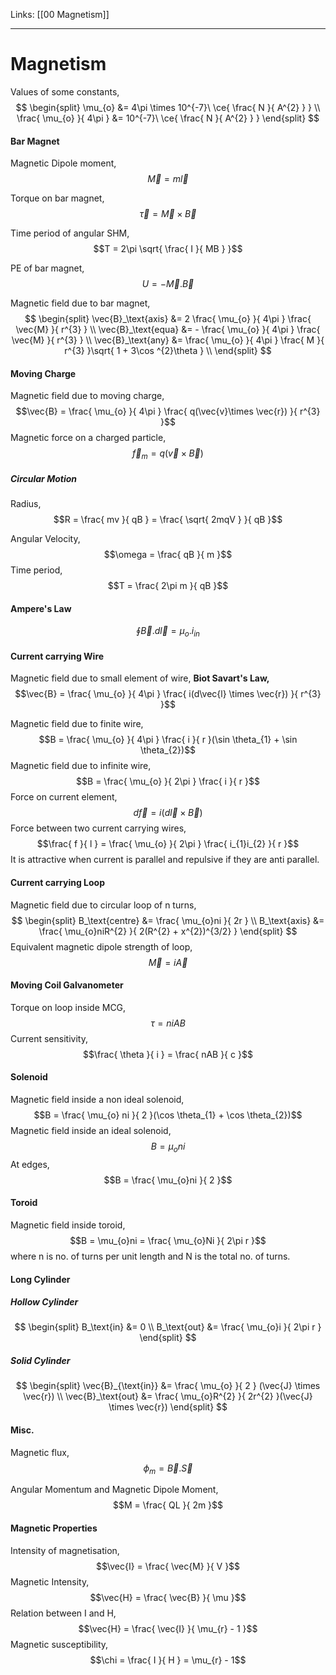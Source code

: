 Links: [[00 Magnetism]]
___
# Magnetism
Values of some constants,
$$
\begin{split}
\mu_{o} &= 4\pi \times 10^{-7}\ \ce{ \frac{ N }{ A^{2} } } \\
\frac{ \mu_{o} }{ 4\pi } &= 10^{-7}\ \ce{ \frac{ N }{ A^{2} } } 
\end{split}
$$

#### Bar Magnet
Magnetic Dipole moment,
$$\vec{M} = m\vec{l}$$

Torque on bar magnet,
$$\vec{\tau} = \vec{M} \times \vec{B}$$

Time period of angular SHM,
$$T = 2\pi \sqrt{ \frac{ I }{ MB } }$$

PE of bar magnet,
$$U = -\vec{M}.\vec{B}$$

Magnetic field due to bar magnet,
$$
\begin{split}
\vec{B}_\text{axis} &= 2 \frac{ \mu_{o} }{ 4\pi } \frac{ \vec{M} }{ r^{3} } \\
\vec{B}_\text{equa} &= - \frac{ \mu_{o} }{ 4\pi } \frac{ \vec{M} }{ r^{3} } \\
\vec{B}_\text{any} &= \frac{ \mu_{o} }{ 4\pi } \frac{ M }{ r^{3} }\sqrt{ 1 + 3\cos ^{2}\theta } \\
\end{split}
$$
#### Moving Charge
Magnetic field due to moving charge,
$$\vec{B} = \frac{ \mu_{o} }{ 4\pi } \frac{ q(\vec{v}\times \vec{r}) }{ r^{3} }$$
Magnetic force on a charged particle,
$$\vec{f}_{m} = q(\vec{v} \times \vec{B})$$

##### Circular Motion 
Radius,
$$R = \frac{ mv }{ qB } = \frac{ \sqrt{ 2mqV } }{ qB }$$

Angular Velocity,
$$\omega = \frac{ qB }{ m }$$
Time period,
$$T = \frac{ 2\pi m }{ qB }$$
#### Ampere's Law
$$\oint \vec{B}.d\vec{l} = \mu_{o}.i_{in}$$
#### Current carrying Wire
Magnetic field due to small element of wire, **Biot Savart's Law,**
$$\vec{B} = \frac{ \mu_{o} }{ 4\pi } \frac{ i(d\vec{l} \times \vec{r}) }{ r^{3} }$$

Magnetic field due to finite wire,
$$B = \frac{ \mu_{o} }{ 4\pi } \frac{ i }{ r }(\sin \theta_{1} + \sin \theta_{2})$$
Magnetic field due to infinite wire,
$$B = \frac{ \mu_{o} }{ 2\pi } \frac{ i }{ r }$$
Force on current element,
$$d\vec{f} = i(d\vec{l} \times \vec{B})$$
Force between two current carrying wires,
$$\frac{ f }{ l } = \frac{ \mu_{o} }{ 2\pi } \frac{ i_{1}i_{2} }{ r }$$
It is attractive when current is parallel and repulsive if they are anti parallel. 

#### Current carrying Loop
Magnetic field due to circular loop of n turns,
$$
\begin{split}
B_\text{centre} &= \frac{ \mu_{o}ni }{ 2r } \\
B_\text{axis} &= \frac{ \mu_{o}niR^{2} }{ 2(R^{2} + x^{2})^{3/2} }
\end{split}
$$
Equivalent magnetic dipole strength of loop,
$$\vec{M} = i\vec{A}$$

#### Moving Coil Galvanometer 
Torque on loop inside MCG,
$$\tau = niAB$$
Current sensitivity,
$$\frac{ \theta }{ i } = \frac{ nAB }{ c }$$
#### Solenoid 
Magnetic field inside a non ideal solenoid,
$$B = \frac{ \mu_{o} ni }{ 2 }(\cos \theta_{1} + \cos \theta_{2})$$
Magnetic field inside an ideal solenoid,
$$B = \mu_{o}ni$$
At edges,
$$B = \frac{ \mu_{o}ni }{ 2 }$$
#### Toroid 
Magnetic field inside toroid,
$$B = \mu_{o}ni = \frac{ \mu_{o}Ni }{ 2\pi r }$$
where n is no. of turns per unit length and N is the total no. of turns.
#### Long Cylinder 
##### Hollow Cylinder 
$$
\begin{split}
B_\text{in} &= 0 \\
B_\text{out} &= \frac{ \mu_{o}i }{ 2\pi r }
\end{split}
$$
##### Solid Cylinder 
$$
\begin{split}
\vec{B}_{\text{in}} &= \frac{ \mu_{o} }{ 2 } (\vec{J} \times \vec{r}) \\
\vec{B}_\text{out} &= \frac{ \mu_{o}R^{2} }{ 2r^{2} }(\vec{J} \times \vec{r})
\end{split}
$$

#### Misc.
Magnetic flux,
$$\phi_{m} = \vec{B}.\vec{S}$$

Angular Momentum and Magnetic Dipole Moment,
$$M = \frac{ QL }{ 2m }$$
#### Magnetic Properties 
Intensity of magnetisation,
$$\vec{I} = \frac{ \vec{M} }{ V }$$
Magnetic Intensity,
$$\vec{H} = \frac{ \vec{B} }{ \mu }$$
Relation between I and H,
$$\vec{H} = \frac{ \vec{I} }{ \mu_{r} - 1 }$$
Magnetic susceptibility,
$$\chi = \frac{ I }{ H } = \mu_{r} - 1$$